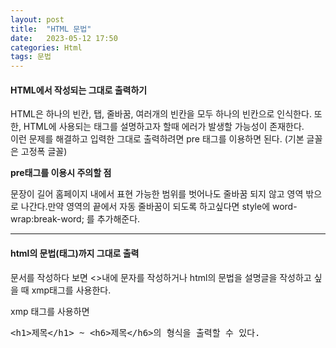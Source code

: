 ```yaml
---
layout: post
title:  "HTML 문법"
date:   2023-05-12 17:50
categories: Html
tags: 문법
---
```


<h4> HTML에서 작성되는 그대로 출력하기  </h4>
<p> HTML은 하나의 빈칸, 탭, 줄바꿈, 여러개의 빈칸을 모두 하나의 빈칸으로 인식한다. 또한, HTML에 사용되는 태그를 설명하고자 할때 에러가 발생할 가능성이 존재한다.<br>
이런 문제를 해결하고 입력한 그대로 출력하려면 pre 태그를 이용하면 된다. (기본 글꼴은 고정폭 글꼴)</p>
<p><strong> pre태그를 이용시 주의할 점 </strong><p>
<p>문장이 길어 홈페이지 내에서 표현 가능한 범위를 벗어나도 줄바꿈 되지 않고 영역 밖으로 나간다.만약 영역의 끝에서 자동 줄바꿈이 되도록 하고싶다면 style에 word-wrap:break-word; 를 추가해준다.</p>

---------------

<h4> html의 문법(태그)까지 그대로 출력 </h4>
<div>
<p>문서를 작성하다 보면 <>내에 문자를 작성하거나 html의 문법을 설명글을 작성하고 싶을 때 xmp태그를 사용한다.</p>
<p>xmp 태그를 사용하면 <xmp><h1>제목</h1> ~ <h6>제목</h6>의 형식을 출력할 수 있다.</xmp></p>


